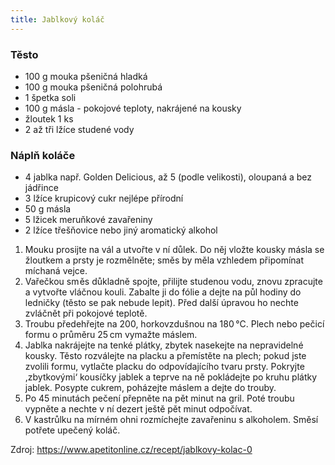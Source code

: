 ```yaml
---
title: Jablkový koláč
---
```


### Těsto

* 100 g mouka pšeničná hladká 
* 100 g mouka pšeničná polohrubá
* 1 špetka soli
* 100 g másla - pokojové teploty, nakrájené na kousky
* žloutek 1 ks
* 2 až tři lžíce studené vody

### Náplň koláče

* 4 jablka např. Golden Delicious, až 5 (podle velikosti), oloupaná a bez jádřince
* 3 lžíce krupicový cukr nejlépe přírodní
* 50 g másla
* 5 lžicek meruňkové zavařeniny
* 2 lžíce třešňovice nebo jiný aromatický alkohol


1. Mouku prosijte na vál a utvořte v ní důlek. Do něj vložte kousky másla se žloutkem a prsty je rozmělněte; směs by měla vzhledem připomínat míchaná vejce.
2. Vařečkou sm ěs důkladně spojte, přilijte studenou vodu, znovu zpracujte a vytvořte vláčnou kouli. Zabalte ji do fólie a dejte na půl hodiny do ledničky (těsto se pak nebude lepit). Před další úpravou ho nechte zvláčnět při pokojové teplotě.
3. Troubu předehřejte na 200, horkovzdušnou na 180 °C. Plech nebo pečicí formu o průměru 25 cm vymažte máslem.
4. Jablka nakrájejte na tenké plátky, zbytek nasekejte na nepravidelné kousky. Těsto rozválejte na placku a přemístěte na plech; pokud jste zvolili formu, vytlačte placku do odpovídajícího tvaru prsty. Pokryjte ,zbytkovými‘ kousíčky jablek a teprve na ně pokládejte po kruhu plátky jablek. Posypte cukrem, poházejte máslem a dejte do trouby.
5. Po 45 minutách pečení přepněte na pět minut na gril. Poté troubu vypněte a nechte v ní dezert ještě pět minut odpočívat.
6. V kastrůlku na mírném ohni rozmíchejte zavařeninu s alkoholem. Směsí potřete upečený koláč.

Zdroj: https://www.apetitonline.cz/recept/jablkovy-kolac-0